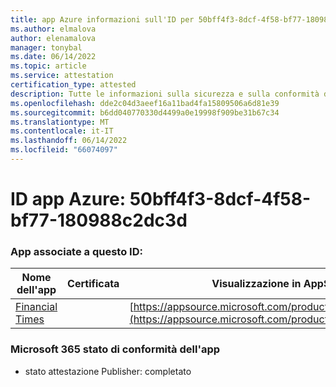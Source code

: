```yaml
---
title: app Azure informazioni sull'ID per 50bff4f3-8dcf-4f58-bf77-180988c2dc3d
ms.author: elmalova
author: elenamalova
manager: tonybal
ms.date: 06/14/2022
ms.topic: article
ms.service: attestation
certification_type: attested
description: Tutte le informazioni sulla sicurezza e sulla conformità disponibili per 50bff4f3-8dcf-4f58-bf77-180988c2dc3d.
ms.openlocfilehash: dde2c04d3aeef16a11bad4fa15809506a6d81e39
ms.sourcegitcommit: b6dd040770330d4499a0e19998f909be31b67c34
ms.translationtype: MT
ms.contentlocale: it-IT
ms.lasthandoff: 06/14/2022
ms.locfileid: "66074097"
---
```

# <a name="azure-app-id-50bff4f3-8dcf-4f58-bf77-180988c2dc3d"></a>ID app Azure: 50bff4f3-8dcf-4f58-bf77-180988c2dc3d


### <a name="apps-associated-with-this-id"></a>App associate a questo ID:
| **Nome dell'app** | **Certificata** | **Visualizzazione in AppSource** |
|--------------|---------------|-----------------------|
| [Financial Times](../forward/WA200004054.md) |  | [https://appsource.microsoft.com/product/office/WA200004054](https://appsource.microsoft.com/product/office/WA200004054) |

### <a name="microsoft-365-app-compliance-status"></a>Microsoft 365 stato di conformità dell'app
- stato attestazione Publisher: completato
